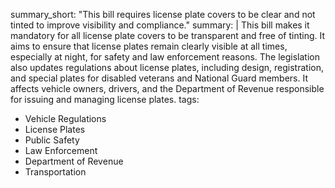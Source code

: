 summary_short: "This bill requires license plate covers to be clear and not tinted to improve visibility and compliance."
summary: |
  This bill makes it mandatory for all license plate covers to be transparent and free of tinting. It aims to ensure that license plates remain clearly visible at all times, especially at night, for safety and law enforcement reasons. The legislation also updates regulations about license plates, including design, registration, and special plates for disabled veterans and National Guard members. It affects vehicle owners, drivers, and the Department of Revenue responsible for issuing and managing license plates.
tags:
  - Vehicle Regulations
  - License Plates
  - Public Safety
  - Law Enforcement
  - Department of Revenue
  - Transportation
